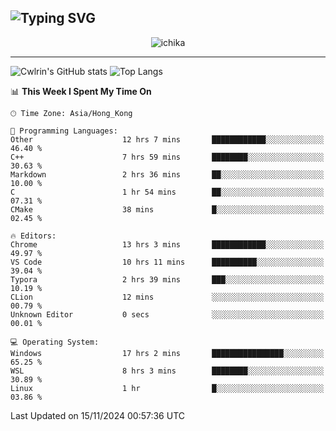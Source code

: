 ![Typing SVG](https://readme-typing-svg.demolab.com?font=Jost&size=24&pause=1000&color=7799EE&vCenter=true&multiline=true&random=false&width=435&height=100&lines=Hi+there;I'm+Sakurakouji+Nanaha;You+can+also+tell+me+Cwlrin%E2%98%86)
---
<p align="center">
  <img src="https://image.cwlrin.wiki/images/2024/11/09/1000015899.md.png" alt="ichika" border="0" />
</p>

---
![Cwlrin's GitHub stats](https://github-readme-stats.vercel.app/api?username=cwlrin&show_icons=true&theme=buefy)
![Top Langs](https://github-readme-stats.vercel.app/api/top-langs/?username=cwlrin&layout=compact&hide=html,css)

<!--START_SECTION:waka-->
📊 **This Week I Spent My Time On** 

```text
🕑︎ Time Zone: Asia/Hong_Kong

💬 Programming Languages: 
Other                    12 hrs 7 mins       ████████████░░░░░░░░░░░░░   46.40 % 
C++                      7 hrs 59 mins       ████████░░░░░░░░░░░░░░░░░   30.63 % 
Markdown                 2 hrs 36 mins       ██░░░░░░░░░░░░░░░░░░░░░░░   10.00 % 
C                        1 hr 54 mins        ██░░░░░░░░░░░░░░░░░░░░░░░   07.31 % 
CMake                    38 mins             █░░░░░░░░░░░░░░░░░░░░░░░░   02.45 % 

🔥 Editors: 
Chrome                   13 hrs 3 mins       ████████████░░░░░░░░░░░░░   49.97 % 
VS Code                  10 hrs 11 mins      ██████████░░░░░░░░░░░░░░░   39.04 % 
Typora                   2 hrs 39 mins       ███░░░░░░░░░░░░░░░░░░░░░░   10.19 % 
CLion                    12 mins             ░░░░░░░░░░░░░░░░░░░░░░░░░   00.79 % 
Unknown Editor           0 secs              ░░░░░░░░░░░░░░░░░░░░░░░░░   00.01 % 

💻 Operating System: 
Windows                  17 hrs 2 mins       ████████████████░░░░░░░░░   65.25 % 
WSL                      8 hrs 3 mins        ████████░░░░░░░░░░░░░░░░░   30.89 % 
Linux                    1 hr                █░░░░░░░░░░░░░░░░░░░░░░░░   03.86 % 
```


 Last Updated on 15/11/2024 00:57:36 UTC
<!--END_SECTION:waka-->
